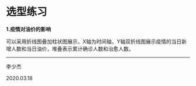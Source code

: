 # 选型练习

**1.疫情对油价的影响**

可以采用折线图叠加柱状图展示，X轴为时间轴，Y轴双折线图展示疫情的当日新增人数和当日油价，堆叠表示累计确诊人数和治愈人数。





------

李少杰

2020.03.18